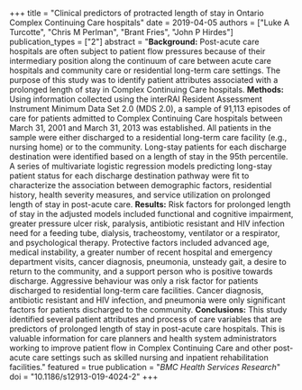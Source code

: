 +++
title = "Clinical predictors of protracted length of stay in Ontario Complex Continuing Care hospitals"
date = 2019-04-05
authors = ["Luke A Turcotte", "Chris M Perlman", "Brant Fries", "John P Hirdes"]
publication_types = ["2"]
abstract = "**Background:** Post-acute care hospitals are often subject to patient flow pressures because of their intermediary position along the continuum of care between acute care hospitals and community care or residential long-term care settings. The purpose of this study was to identify patient attributes associated with a prolonged length of stay in Complex Continuing Care hospitals. **Methods:** Using information collected using the interRAI Resident Assessment Instrument Minimum Data Set 2.0 (MDS 2.0), a sample of 91,113 episodes of care for patients admitted to Complex Continuing Care hospitals between March 31, 2001 and March 31, 2013 was established. All patients in the sample were either discharged to a residential long-term care facility (e.g., nursing home) or to the community. Long-stay patients for each discharge destination were identified based on a length of stay in the 95th percentile. A series of multivariate logistic regression models predicting long-stay patient status for each discharge destination pathway were fit to characterize the association between demographic factors, residential history, health severity measures, and service utilization on prolonged length of stay in post-acute care. **Results:** Risk factors for prolonged length of stay in the adjusted models included functional and cognitive impairment, greater pressure ulcer risk, paralysis, antibiotic resistant and HIV infection need for a feeding tube, dialysis, tracheostomy, ventilator or a respirator, and psychological therapy. Protective factors included advanced age, medical instability, a greater number of recent hospital and emergency department visits, cancer diagnosis, pneumonia, unsteady gait, a desire to return to the community, and a support person who is positive towards discharge. Aggressive behaviour was only a risk factor for patients discharged to residential long-term care facilities. Cancer diagnosis, antibiotic resistant and HIV infection, and pneumonia were only significant factors for patients discharged to the community. **Conclusions:** This study identified several patient attributes and process of care variables that are predictors of prolonged length of stay in post-acute care hospitals. This is valuable information for care planners and health system administrators working to improve patient flow in Complex Continuing Care and other post-acute care settings such as skilled nursing and inpatient rehabilitation facilities."
featured = true
publication = "*BMC Health Services Research*"
doi = "10.1186/s12913-019-4024-2"
+++
